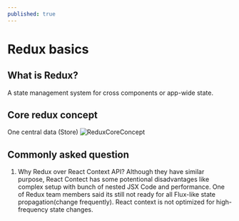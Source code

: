 ```yaml
---
published: true
---
```

# Redux basics


## What is Redux?
A state management system for cross components or app-wide state. 


## Core redux concept 

One central data (Store)
![ReduxCoreConcept](https://user-images.githubusercontent.com/40842018/126022974-95c3b4af-09ae-40df-bf3c-ad69aef72611.png)



## Commonly asked question 

1. Why Redux over React Context API?
Although they have similar purpose, React Contect has some potentional disadvantages like complex setup with bunch of nested JSX Code and performance. One of Redux team members said its still not ready for all Flux-like state propagation(change frequently). React context is not optimized for high-frequency state changes.
